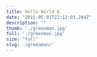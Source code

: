 ```yaml
---
title: Hello World 8
date: "2015-05-01T22:12:03.284Z"
description: ""
thumb: './greenman.jpg'
full: './greenman.jpg'
size: "full"
slug: '/greenman/'
---
```


